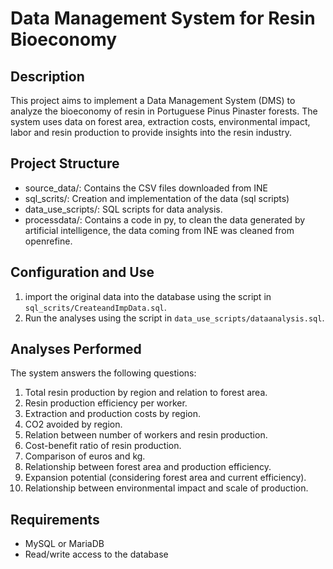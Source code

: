 # Data Management System for Resin Bioeconomy

## Description
This project aims to implement a Data Management System (DMS) to analyze the bioeconomy of resin in Portuguese Pinus Pinaster forests. The system uses data on forest area, extraction costs, environmental impact, labor and resin production to provide insights into the resin industry.

## Project Structure
- source_data/: Contains the CSV files downloaded from INE
- sql_scrits/: Creation and implementation of the data (sql scripts)
- data_use_scripts/: SQL scripts for data analysis.
- processdata/: Contains a code in py, to clean the data generated by artificial intelligence, the data coming from INE was cleaned from openrefine.

## Configuration and Use
1. import the original data into the database using the script in `sql_scrits/CreateandImpData.sql`.
2. Run the analyses using the script in `data_use_scripts/dataanalysis.sql`.

## Analyses Performed
The system answers the following questions:
1. Total resin production by region and relation to forest area.
2. Resin production efficiency per worker.
3. Extraction and production costs by region.
4. CO2 avoided by region.
5. Relation between number of workers and resin production.
6. Cost-benefit ratio of resin production.
7. Comparison of euros and kg.
8. Relationship between forest area and production efficiency.
9. Expansion potential (considering forest area and current efficiency).
10. Relationship between environmental impact and scale of production.

## Requirements
- MySQL or MariaDB
- Read/write access to the database
